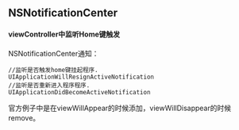 ## NSNotificationCenter

#### viewController中监听Home键触发

NSNotificationCenter通知： 

```
//监听是否触发home键挂起程序.
UIApplicationWillResignActiveNotification
//监听是否重新进入程序程序.
UIApplicationDidBecomeActiveNotification
```

官方例子中是在viewWillAppear的时候添加，viewWillDisappear的时候remove。



